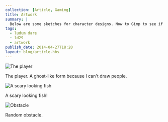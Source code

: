 ```yaml
---
collection: [Article, Gamimg]
title: Artwork
summary: |
  Below are some sketches for character designs. Now to Gimp to see if I can reproduce them for the game.
tags: 
  - ludum dare
  - ld29
  - artwork
publish_date: 2014-04-27T18:20
layout: blog/article.hbs
---
```


![The player]($media/img/swimmer.jpg)

The player. A ghost-like form because I can't draw people.

![A scary looking fish]($media/img/fish-drawing.jpg)

A scary looking fish!

![Obstacle]($media/img/log.jpg)

Random obstacle.
